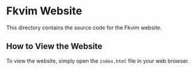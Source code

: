 # Fkvim Website

This directory contains the source code for the Fkvim website.

## How to View the Website

To view the website, simply open the `index.html` file in your web browser.
